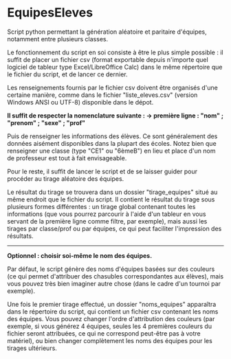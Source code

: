 # EquipesEleves
Script python permettant la génération aléatoire et paritaire d'équipes, notamment entre plusieurs classes.

Le fonctionnement du script en soi consiste à être le plus simple possible : il suffit de placer un fichier csv (format exportable depuis n'importe quel logiciel de tableur type Excel/LibreOffice Calc) dans le même répertoire que le fichier du script, et de lancer ce dernier.

Les renseignements fournis par le fichier csv doivent être organisés d'une certaine manière, comme dans le fichier "liste_eleves.csv" (version Windows ANSI ou UTF-8) disponible dans le dépot.

**Il suffit de respecter la nomenclature suivante :
  -> première ligne :
  "nom" ; "prenom" ; "sexe" ; "prof"**
  
Puis de renseigner les informations des élèves. 
Ce sont généralement des données aisément disponibles dans la plupart des écoles.
Notez bien que renseigner une classe (type "CE1" ou "6èmeB") en lieu et place d'un nom de professeur est tout à fait envisageable.

Pour le reste, il suffit de lancer le script et de se laisser guider pour procéder au tirage aléatoire des équipes.

Le résultat du tirage se trouvera dans un dossier "tirage_equipes" situé au même endroit que le fichier du script. Il contient le résultat du tirage sous plusieurs formes différentes : un tirage global contenant toutes les informations (que vous pourrez parcourir à l'aide d'un tableur en vous servant de la première ligne comme filtre, par exemple), mais aussi les tirages par classe/prof ou par équipes, ce qui peut faciliter l'impression des résultats.

--------------------

**Optionnel : choisir soi-même le nom des équipes.**

Par défaut, le script génère des noms d'équipes basées sur des couleurs (ce qui permet d'attribuer des chasubles correspondantes aux élèves), mais vous pouvez très bien imaginer autre chose (dans le cadre d'un tournoi par exemple).

Une fois le premier tirage effectué, un dossier "noms_equipes" apparaîtra dans le répertoire du script, qui contient un fichier csv contenant les noms des équipes.
Vous pouvez changer l'ordre d'attribution des couleurs (par exemple, si vous générez 4 équipes, seules les 4 premières couleurs du fichier seront attribuées, ce qui ne correspond peut-être pas à votre matériel), ou bien changer complètement les noms des équipes pour les tirages ultérieurs.
